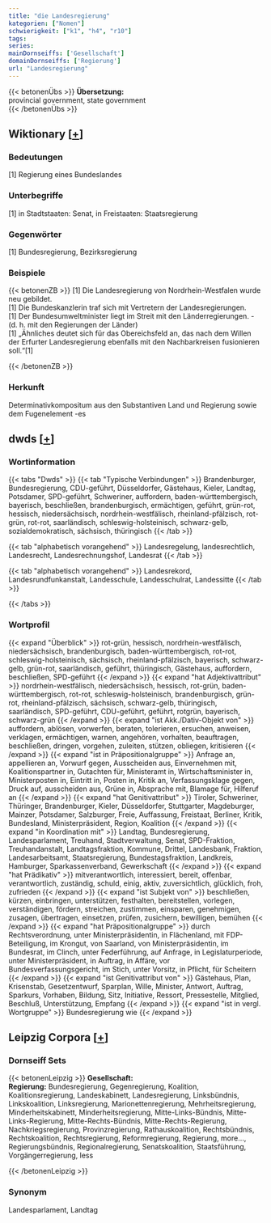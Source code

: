 ```yaml
---
title: "die Landesregierung"
kategorien: ["Nomen"]
schwierigkeit: ["k1", "h4", "r10"]
tags:
series:
mainDornseiffs: ['Gesellschaft']
domainDornseiffs: ['Regierung']
url: "Landesregierung"
---
```


{{< betonenÜbs >}}
**Übersetzung:**  
provincial government, state  government  
{{< /betonenÜbs >}}

## Wiktionary [[+](https://de.wiktionary.org/wiki/Landesregierung)]

### Bedeutungen
[1] Regierung eines Bundeslandes  

### Unterbegriffe
[1] in Stadtstaaten: Senat, in Freistaaten: Staatsregierung  

### Gegenwörter
[1] Bundesregierung, Bezirksregierung  

### Beispiele
{{< betonenZB >}}
[1] Die Landesregierung von Nordrhein-Westfalen wurde neu gebildet.  
[1] Die Bundeskanzlerin traf sich mit Vertretern der Landesregierungen.  
[1] Der Bundesumweltminister liegt im Streit mit den Länderregierungen. - (d. h. mit den Regierungen der Länder)  
[1] „Ähnliches deutet sich für das Obereichsfeld an, das nach dem Willen der Erfurter Landesregierung ebenfalls mit den Nachbarkreisen fusionieren soll.“[1]  

{{< /betonenZB >}}
### Herkunft
Determinativkompositum aus den Substantiven Land und Regierung sowie dem Fugenelement -es  



## dwds [[+](https://www.dwds.de/wb/Landesregierung)]

### Wortinformation
{{< tabs "Dwds" >}}
{{< tab "Typische Verbindungen" >}}
Brandenburger, Bundesregierung, CDU-geführt, Düsseldorfer, Gästehaus, Kieler, Landtag, Potsdamer, SPD-geführt, Schweriner, auffordern, baden-württembergisch, bayerisch, beschließen, brandenburgisch, ermächtigen, geführt, grün-rot, hessisch, niedersächsisch, nordrhein-westfälisch, rheinland-pfälzisch, rot-grün, rot-rot, saarländisch, schleswig-holsteinisch, schwarz-gelb, sozialdemokratisch, sächsisch, thüringisch
{{< /tab >}}

{{< tab "alphabetisch vorangehend" >}}
Landesregelung, landesrechtlich, Landesrecht, Landesrechnungshof, Landesrat
{{< /tab >}}

{{< tab "alphabetisch vorangehend" >}}
Landesrekord, Landesrundfunkanstalt, Landesschule, Landesschulrat, Landessitte
{{< /tab >}}

{{< /tabs >}}

### Wortprofil
{{< expand "Überblick" >}} rot-grün, hessisch, nordrhein-westfälisch, niedersächsisch, brandenburgisch, baden-württembergisch, rot-rot, schleswig-holsteinisch, sächsisch, rheinland-pfälzisch, bayerisch, schwarz-gelb, grün-rot, saarländisch, geführt, thüringisch, Gästehaus, auffordern, beschließen, SPD-geführt {{< /expand >}}
{{< expand "hat Adjektivattribut" >}} nordrhein-westfälisch, niedersächsisch, hessisch, rot-grün, baden-württembergisch, rot-rot, schleswig-holsteinisch, brandenburgisch, grün-rot, rheinland-pfälzisch, sächsisch, schwarz-gelb, thüringisch, saarländisch, SPD-geführt, CDU-geführt, geführt, rotgrün, bayerisch, schwarz-grün {{< /expand >}}
{{< expand "ist Akk./Dativ-Objekt von" >}} auffordern, ablösen, vorwerfen, beraten, tolerieren, ersuchen, anweisen, verklagen, ermächtigen, warnen, angehören, vorhalten, beauftragen, beschließen, dringen, vorgehen, zuleiten, stützen, obliegen, kritisieren {{< /expand >}}
{{< expand "ist in Präpositionalgruppe" >}} Anfrage an, appellieren an, Vorwurf gegen, Ausscheiden aus, Einvernehmen mit, Koalitionspartner in, Gutachten für, Ministeramt in, Wirtschaftsminister in, Ministerposten in, Eintritt in, Posten in, Kritik an, Verfassungsklage gegen, Druck auf, ausscheiden aus, Grüne in, Absprache mit, Blamage für, Hilferuf an {{< /expand >}}
{{< expand "hat Genitivattribut" >}} Tiroler, Schweriner, Thüringer, Brandenburger, Kieler, Düsseldorfer, Stuttgarter, Magdeburger, Mainzer, Potsdamer, Salzburger, Freie, Auffassung, Freistaat, Berliner, Kritik, Bundesland, Ministerpräsident, Region, Koalition {{< /expand >}}
{{< expand "in Koordination mit" >}} Landtag, Bundesregierung, Landesparlament, Treuhand, Stadtverwaltung, Senat, SPD-Fraktion, Treuhandanstalt, Landtagsfraktion, Kommune, Drittel, Landesbank, Fraktion, Landesarbeitsamt, Staatsregierung, Bundestagsfraktion, Landkreis, Hamburger, Sparkassenverband, Gewerkschaft {{< /expand >}}
{{< expand "hat Prädikativ" >}} mitverantwortlich, interessiert, bereit, offenbar, verantwortlich, zuständig, schuld, einig, aktiv, zuversichtlich, glücklich, froh, zufrieden {{< /expand >}}
{{< expand "ist Subjekt von" >}} beschließen, kürzen, einbringen, unterstützen, festhalten, bereitstellen, vorlegen, verständigen, fördern, streichen, zustimmen, einsparen, genehmigen, zusagen, übertragen, einsetzen, prüfen, zusichern, bewilligen, bemühen {{< /expand >}}
{{< expand "hat Präpositionalgruppe" >}} durch Rechtsverordnung, unter Ministerpräsidentin, in Flächenland, mit FDP-Beteiligung, im Krongut, von Saarland, von Ministerpräsidentin, im Bundesrat, im Clinch, unter Federführung, auf Anfrage, in Legislaturperiode, unter Ministerpräsident, in Auftrag, in Affäre, vor Bundesverfassungsgericht, im Stich, unter Vorsitz, in Pflicht, für Scheitern {{< /expand >}}
{{< expand "ist Genitivattribut von" >}} Gästehaus, Plan, Krisenstab, Gesetzentwurf, Sparplan, Wille, Minister, Antwort, Auftrag, Sparkurs, Vorhaben, Bildung, Sitz, Initiative, Ressort, Pressestelle, Mitglied, Beschluß, Unterstützung, Empfang {{< /expand >}}
{{< expand "ist in vergl. Wortgruppe" >}} Bundesregierung wie {{< /expand >}}

## Leipzig Corpora [[+](https://corpora.uni-leipzig.de/en/res?word=Landesregierung&corpusId=deu_newscrawl-public_2018)]

### Dornseiff Sets
{{< betonenLeipzig >}}
**Gesellschaft:**  
**Regierung:** Bundesregierung, Gegenregierung, Koalition, Koalitionsregierung, Landeskabinett, Landesregierung, Linksbündnis, Linkskoalition, Linksregierung, Marionettenregierung, Mehrheitsregierung, Minderheitskabinett, Minderheitsregierung, Mitte-Links-Bündnis, Mitte-Links-Regierung, Mitte-Rechts-Bündnis, Mitte-Rechts-Regierung, Nachkriegsregierung, Provinzregierung, Rathauskoalition, Rechtsbündnis, Rechtskoalition, Rechtsregierung, Reformregierung, Regierung, more..., Regierungsbündnis, Regionalregierung, Senatskoalition, Staatsführung, Vorgängerregierung, less  

{{< /betonenLeipzig >}}

### Synonym
Landesparlament, Landtag

